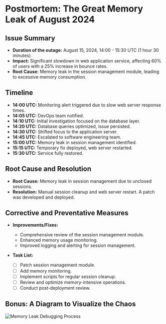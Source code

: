 # Postmortem: The Great Memory Leak of August 2024

## Issue Summary

- **Duration of the outage:** August 15, 2024, 14:00 - 15:30 UTC (1 hour 30 minutes)
- **Impact:** Significant slowdown in web application service, affecting 60% of users with a 25% increase in bounce rates.
- **Root Cause:** Memory leak in the session management module, leading to excessive memory consumption.

## Timeline

- **14:00 UTC:** Monitoring alert triggered due to slow web server response times.
- **14:05 UTC:** DevOps team notified.
- **14:10 UTC:** Initial investigation focused on the database layer.
- **14:20 UTC:** Database queries optimized, issue persisted.
- **14:30 UTC:** Shifted focus to the application server.
- **14:45 UTC:** Escalated to software engineering team.
- **15:00 UTC:** Memory leak in session management identified.
- **15:15 UTC:** Temporary fix deployed, web server restarted.
- **15:30 UTC:** Service fully restored.

## Root Cause and Resolution

- **Root Cause:** Memory leak in session management due to unclosed sessions.
- **Resolution:** Manual session cleanup and web server restart. A patch was developed and deployed.

## Corrective and Preventative Measures

- **Improvements/Fixes:**
  - Comprehensive review of the session management module.
  - Enhanced memory usage monitoring.
  - Improved logging and alerting for session management.

- **Task List:**
  - [ ] Patch session management module.
  - [ ] Add memory monitoring.
  - [ ] Implement scripts for regular session cleanup.
  - [ ] Review and optimize memory-intensive operations.
  - [ ] Conduct post-deployment review.

## Bonus: A Diagram to Visualize the Chaos

![Memory Leak Debugging Process](https://assets.digitalocean.com/articles/eng_guides/debugging_postmortem/memory-leak-debugging-process.png)